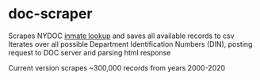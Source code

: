 # doc-scraper
 
Scrapes NYDOC [inmate lookup](http://nysdoccslookup.doccs.ny.gov/) and saves all available records to csv  
Iterates over all possible Department Identification Numbers (DIN), posting request to DOC server and parsing html response

Current version scrapes ~300,000 records from years 2000-2020
